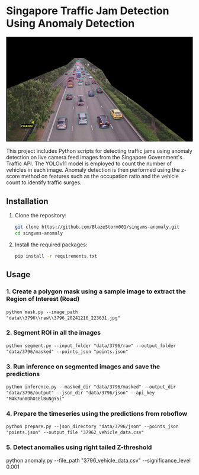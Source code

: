# Singapore Traffic Jam Detection Using Anomaly Detection

![Traffic](data/3796/output/3796_20241211_190138.jpg)

This project includes Python scripts for detecting traffic jams using anomaly detection on live camera feed images from the Singapore Government's Traffic API. The YOLOv11 model is employed to count the number of vehicles in each image. Anomaly detection is then performed using the z-score method on features such as the occupation ratio and the vehicle count to identify traffic surges.


## Installation

1. Clone the repository:
    ```sh
    git clone https://github.com/BlazeStorm001/singvms-anomaly.git
    cd singvms-anomaly
    ```

2. Install the required packages:
    ```sh
    pip install -r requirements.txt
    ```

## Usage

### 1. Create a polygon mask using a sample image to extract the Region of Interest (Road)
```
python mask.py --image_path "data\\3796\\raw\\3796_20241216_223631.jpg"

```

### 2. Segment ROI in all the images
```
python segment.py --input_folder "data/3796/raw" --output_folder "data/3796/masked" --points_json "points.json"

```

### 3. Run inference on segmented images and save the predictions
```
python inference.py --masked_dir "data/3796/masked" --output_dir "data/3796/output" --json_dir "data/3796/json" --api_key "M4k7un0DhO1ElBuNgY5i"

```

### 4. Prepare the timeseries using the predictions from roboflow
```
python prepare.py --json_directory "data/3796/json" --points_json "points.json" --output_file "37962_vehicle_data.csv"

```

### 5. Detect anomalies using right tailed Z-threshold

python anomaly.py --file_path "3796_vehicle_data.csv" --significance_level 0.001
